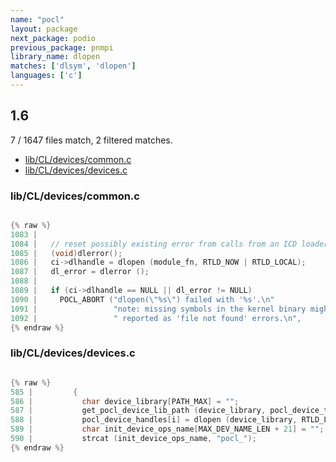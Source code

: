 ```yaml
---
name: "pocl"
layout: package
next_package: podio
previous_package: pnmpi
library_name: dlopen
matches: ['dlsym', 'dlopen']
languages: ['c']
---
```

## 1.6
7 / 1647 files match, 2 filtered matches.

 - [lib/CL/devices/common.c](#libcldevicescommonc)
 - [lib/CL/devices/devices.c](#libcldevicesdevicesc)

### lib/CL/devices/common.c

```c

{% raw %}
1083 | 
1084 |   // reset possibly existing error from calls from an ICD loader
1085 |   (void)dlerror();
1086 |   ci->dlhandle = dlopen (module_fn, RTLD_NOW | RTLD_LOCAL);
1087 |   dl_error = dlerror ();
1088 | 
1089 |   if (ci->dlhandle == NULL || dl_error != NULL)
1090 |     POCL_ABORT ("dlopen(\"%s\") failed with '%s'.\n"
1091 |                 "note: missing symbols in the kernel binary might be"
1092 |                 " reported as 'file not found' errors.\n",
{% endraw %}

```
### lib/CL/devices/devices.c

```c

{% raw %}
585 |         {
586 |           char device_library[PATH_MAX] = "";
587 |           get_pocl_device_lib_path (device_library, pocl_device_types[i]);
588 |           pocl_device_handles[i] = dlopen (device_library, RTLD_LAZY);
589 |           char init_device_ops_name[MAX_DEV_NAME_LEN + 21] = "";
590 |           strcat (init_device_ops_name, "pocl_");
{% endraw %}

```